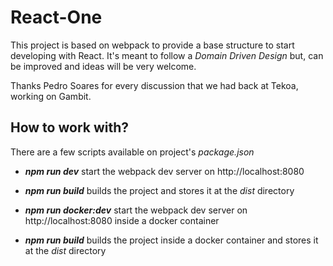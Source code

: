 # React-One
This project is based on webpack to provide a base structure to start developing with React. It's meant to follow a _Domain Driven Design_ but, can be improved and ideas will be very welcome. 

Thanks Pedro Soares for every discussion that we had back at Tekoa, working on Gambit.

## How to work with?

There are a few scripts available on project's _package.json_

- _**npm run dev**_ 
start the webpack dev server on http://localhost:8080

- _**npm run build**_ 
builds the project and stores it at the _dist_ directory

- _**npm run docker:dev**_ 
start the webpack dev server on http://localhost:8080 inside a docker container

- _**npm run build**_ 
builds the project inside a docker container and stores it at the _dist_ directory
